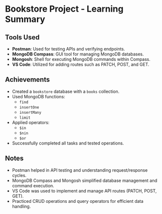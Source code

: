# Bookstore Project - Learning Summary

## Tools Used

- **Postman**: Used for testing APIs and verifying endpoints.
- **MongoDB Compass**: GUI tool for managing MongoDB databases.
- **Mongosh**: Shell for executing MongoDB commands within Compass.
- **VS Code**: Utilized for adding routes such as PATCH, POST, and GET.

## Achievements

- Created a `bookstore` database with a `books` collection.
- Used MongoDB functions:
    - `find`
    - `insertOne`
    - `insertMany`
    - `limit`
- Applied operators:
    - `$in`
    - `$nin`
    -  `$or`
- Successfully completed all tasks and tested operations.

## Notes

- Postman helped in API testing and understanding request/response cycles.
- MongoDB Compass and Mongosh simplified database management and command execution.
- VS Code was used to implement and manage API routes (PATCH, POST, GET).
- Practiced CRUD operations and query operators for efficient data handling.